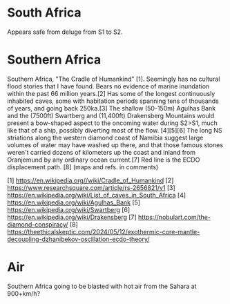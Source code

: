 # South Africa

Appears safe from deluge from S1 to S2.

# Southern Africa

Southern Africa, "The Cradle of Humankind" [1]. Seemingly has no cultural flood stories that I have found. Bears no evidence of marine inundation within the past 66 million years.[2] Has some of the longest continuously inhabited caves, some with habitation periods spanning tens of thousands of years, and going back 250ka.[3] The shallow (50-150m) Agulhas Bank and the (7500ft) Swartberg and (11,400ft) Drakensberg Mountains would present a bow-shaped aspect to the oncoming water during S2>S1, much like that of a ship, possibly diverting most of the flow. [4][5][6] The long NS striations along the western diamond coast of Namibia suggest large volumes of water may have washed up there, and that those famous stones weren't carried dozens of kilometers up the coast and inland from Oranjemund by any ordinary ocean current.[7] Red line is the ECDO displacement path. [8]
(maps and refs. in comments)

[1] https://en.wikipedia.org//wiki/Cradle_of_Humankind
[2] https://www.researchsquare.com/article/rs-2656821/v1
[3] https://en.wikipedia.org/wiki/List_of_caves_in_South_Africa
[4] https://en.wikipedia.org/wiki/Agulhas_Bank
[5] https://en.wikipedia.org/wiki/Swartberg
[6] https://en.wikipedia.org/wiki/Drakensberg
[7] https://nobulart.com/the-diamond-conspiracy/
[8] https://theethicalskeptic.com/2024/05/12/exothermic-core-mantle-decoupling-dzhanibekov-oscillation-ecdo-theory/

# Air

Southern Africa going to be blasted with hot air from the Sahara at 900+km/h?